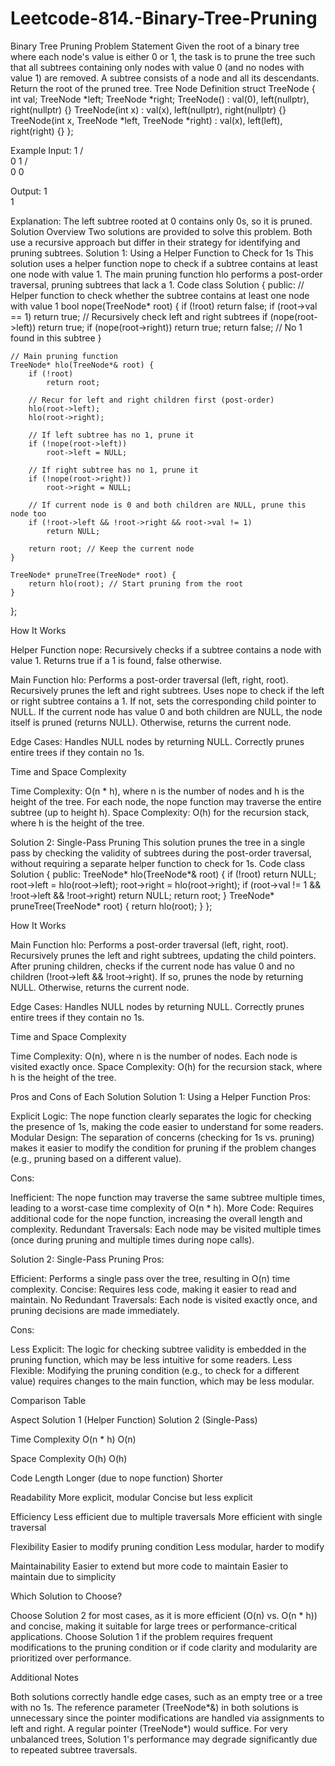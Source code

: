 # Leetcode-814.-Binary-Tree-Pruning

Binary Tree Pruning
Problem Statement
Given the root of a binary tree where each node's value is either 0 or 1, the task is to prune the tree such that all subtrees containing only nodes with value 0 (and no nodes with value 1) are removed. A subtree consists of a node and all its descendants. Return the root of the pruned tree.
Tree Node Definition
struct TreeNode {
    int val;
    TreeNode *left;
    TreeNode *right;
    TreeNode() : val(0), left(nullptr), right(nullptr) {}
    TreeNode(int x) : val(x), left(nullptr), right(nullptr) {}
    TreeNode(int x, TreeNode *left, TreeNode *right) : val(x), left(left), right(right) {}
};

Example
Input: 
      1
     / \
    0   1
   / \
  0   0

Output: 
      1
       \
        1

Explanation: The left subtree rooted at 0 contains only 0s, so it is pruned.
Solution Overview
Two solutions are provided to solve this problem. Both use a recursive approach but differ in their strategy for identifying and pruning subtrees.
Solution 1: Using a Helper Function to Check for 1s
This solution uses a helper function nope to check if a subtree contains at least one node with value 1. The main pruning function hlo performs a post-order traversal, pruning subtrees that lack a 1.
Code
class Solution {
public:
    // Helper function to check whether the subtree contains at least one node with value 1
    bool nope(TreeNode* root) {
        if (!root)
            return false;
        if (root->val == 1)
            return true;
        // Recursively check left and right subtrees
        if (nope(root->left))
            return true;
        if (nope(root->right))
            return true;
        return false; // No 1 found in this subtree
    }

    // Main pruning function
    TreeNode* hlo(TreeNode*& root) {
        if (!root)
            return root;

        // Recur for left and right children first (post-order)
        hlo(root->left);
        hlo(root->right);

        // If left subtree has no 1, prune it
        if (!nope(root->left))
            root->left = NULL;

        // If right subtree has no 1, prune it
        if (!nope(root->right))
            root->right = NULL;

        // If current node is 0 and both children are NULL, prune this node too
        if (!root->left && !root->right && root->val != 1)
            return NULL;

        return root; // Keep the current node
    }

    TreeNode* pruneTree(TreeNode* root) {
        return hlo(root); // Start pruning from the root
    }
};

How It Works

Helper Function nope:
Recursively checks if a subtree contains a node with value 1.
Returns true if a 1 is found, false otherwise.


Main Function hlo:
Performs a post-order traversal (left, right, root).
Recursively prunes the left and right subtrees.
Uses nope to check if the left or right subtree contains a 1. If not, sets the corresponding child pointer to NULL.
If the current node has value 0 and both children are NULL, the node itself is pruned (returns NULL).
Otherwise, returns the current node.


Edge Cases:
Handles NULL nodes by returning NULL.
Correctly prunes entire trees if they contain no 1s.



Time and Space Complexity

Time Complexity: O(n * h), where n is the number of nodes and h is the height of the tree. For each node, the nope function may traverse the entire subtree (up to height h).
Space Complexity: O(h) for the recursion stack, where h is the height of the tree.

Solution 2: Single-Pass Pruning
This solution prunes the tree in a single pass by checking the validity of subtrees during the post-order traversal, without requiring a separate helper function to check for 1s.
Code
class Solution {
public:
    TreeNode* hlo(TreeNode*& root) {
        if (!root)
            return NULL;
        root->left = hlo(root->left);
        root->right = hlo(root->right);
        if (root->val != 1 && !root->left && !root->right)
            return NULL;
        return root;
    }
    TreeNode* pruneTree(TreeNode* root) {
        return hlo(root);
    }
};

How It Works

Main Function hlo:
Performs a post-order traversal (left, right, root).
Recursively prunes the left and right subtrees, updating the child pointers.
After pruning children, checks if the current node has value 0 and no children (!root->left && !root->right). If so, prunes the node by returning NULL.
Otherwise, returns the current node.


Edge Cases:
Handles NULL nodes by returning NULL.
Correctly prunes entire trees if they contain no 1s.



Time and Space Complexity

Time Complexity: O(n), where n is the number of nodes. Each node is visited exactly once.
Space Complexity: O(h) for the recursion stack, where h is the height of the tree.

Pros and Cons of Each Solution
Solution 1: Using a Helper Function
Pros:

Explicit Logic: The nope function clearly separates the logic for checking the presence of 1s, making the code easier to understand for some readers.
Modular Design: The separation of concerns (checking for 1s vs. pruning) makes it easier to modify the condition for pruning if the problem changes (e.g., pruning based on a different value).

Cons:

Inefficient: The nope function may traverse the same subtree multiple times, leading to a worst-case time complexity of O(n * h).
More Code: Requires additional code for the nope function, increasing the overall length and complexity.
Redundant Traversals: Each node may be visited multiple times (once during pruning and multiple times during nope calls).

Solution 2: Single-Pass Pruning
Pros:

Efficient: Performs a single pass over the tree, resulting in O(n) time complexity.
Concise: Requires less code, making it easier to read and maintain.
No Redundant Traversals: Each node is visited exactly once, and pruning decisions are made immediately.

Cons:

Less Explicit: The logic for checking subtree validity is embedded in the pruning function, which may be less intuitive for some readers.
Less Flexible: Modifying the pruning condition (e.g., to check for a different value) requires changes to the main function, which may be less modular.

Comparison Table



Aspect
Solution 1 (Helper Function)
Solution 2 (Single-Pass)



Time Complexity
O(n * h)
O(n)


Space Complexity
O(h)
O(h)


Code Length
Longer (due to nope function)
Shorter


Readability
More explicit, modular
Concise but less explicit


Efficiency
Less efficient due to multiple traversals
More efficient with single traversal


Flexibility
Easier to modify pruning condition
Less modular, harder to modify


Maintainability
Easier to extend but more code to maintain
Easier to maintain due to simplicity


Which Solution to Choose?

Choose Solution 2 for most cases, as it is more efficient (O(n) vs. O(n * h)) and concise, making it suitable for large trees or performance-critical applications.
Choose Solution 1 if the problem requires frequent modifications to the pruning condition or if code clarity and modularity are prioritized over performance.

Additional Notes

Both solutions correctly handle edge cases, such as an empty tree or a tree with no 1s.
The reference parameter (TreeNode*&) in both solutions is unnecessary since the pointer modifications are handled via assignments to left and right. A regular pointer (TreeNode*) would suffice.
For very unbalanced trees, Solution 1's performance may degrade significantly due to repeated subtree traversals.

